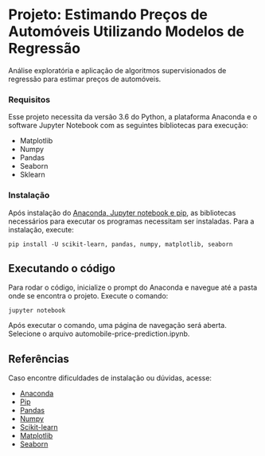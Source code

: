 # Projeto: Estimando Preços de Automóveis Utilizando Modelos de Regressão

 Análise exploratória e aplicação de algoritmos supervisionados de regressão para estimar preços de automóveis.

### Requisitos

Esse projeto necessita da versão 3.6 do Python, a plataforma Anaconda e o software Jupyter Notebook com as seguintes bibliotecas para execução:

* Matplotlib
* Numpy
* Pandas
* Seaborn
* Sklearn


### Instalação

 Após instalação do [Anaconda, Jupyter notebook e pip](https://paulovasconcellos.com.br/como-baixar-anaconda-31fd49c19bd8), as bibliotecas necessários para executar os programas necessitam ser instaladas. Para a instalação, execute:


```
pip install -U scikit-learn, pandas, numpy, matplotlib, seaborn
```

## Executando o código

Para rodar o código, inicialize o prompt do Anaconda e navegue até a pasta onde se encontra o projeto. Execute o comando:

```
jupyter notebook
```

Após executar o comando, uma página de navegação será aberta. Selecione o arquivo automobile-price-prediction.ipynb.


## Referências

Caso encontre dificuldades de instalação ou dúvidas, acesse:

* [Anaconda](https://anaconda.org/anaconda/python)
* [Pip](https://pip.pypa.io/en/stable/installing/)
* [Pandas](https://pandas.pydata.org/)
* [Numpy](http://www.numpy.org/)
* [Scikit-learn](http://scikit-learn.org/stable/install.html)
* [Matplotlib](https://matplotlib.org/)
* [Seaborn](https://seaborn.pydata.org/installing.html)

